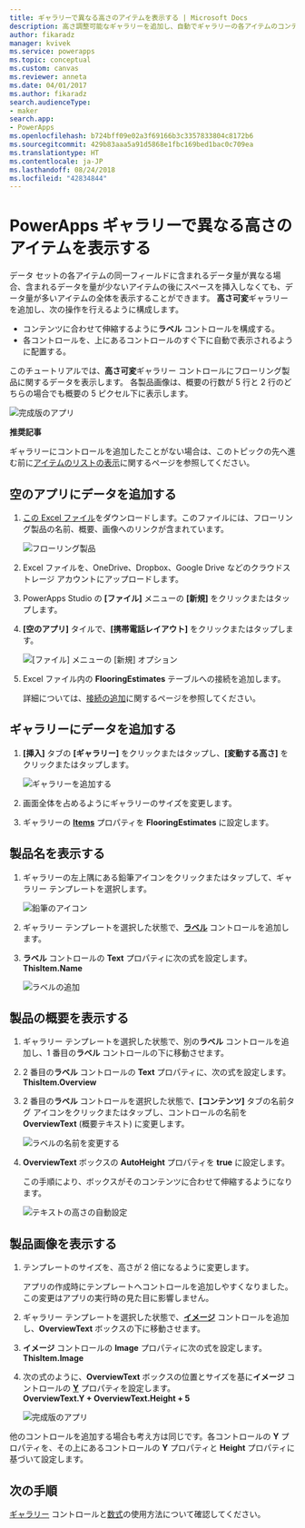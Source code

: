 ```yaml
---
title: ギャラリーで異なる高さのアイテムを表示する | Microsoft Docs
description: 高さ調整可能なギャラリーを追加し、自動でギャラリーの各アイテムのコンテンツの分量に合わせるように構成する
author: fikaradz
manager: kvivek
ms.service: powerapps
ms.topic: conceptual
ms.custom: canvas
ms.reviewer: anneta
ms.date: 04/01/2017
ms.author: fikaradz
search.audienceType:
- maker
search.app:
- PowerApps
ms.openlocfilehash: b724bff09e02a3f69166b3c3357833804c8172b6
ms.sourcegitcommit: 429b83aaa5a91d5868e1fbc169bed1bac0c709ea
ms.translationtype: HT
ms.contentlocale: ja-JP
ms.lasthandoff: 08/24/2018
ms.locfileid: "42834844"
---
```

# <a name="show-items-of-different-heights-in-a-powerapps-gallery"></a>PowerApps ギャラリーで異なる高さのアイテムを表示する
データ セットの各アイテムの同一フィールドに含まれるデータ量が異なる場合、含まれるデータを量が少ないアイテムの後にスペースを挿入しなくても、データ量が多いアイテムの全体を表示することができます。 **高さ可変**ギャラリーを追加し、次の操作を行えるように構成します。

* コンテンツに合わせて伸縮するように**ラベル** コントロールを構成する。
* 各コントロールを、上にあるコントロールのすぐ下に自動で表示されるように配置する。

このチュートリアルでは、**高さ可変**ギャラリー コントロールにフローリング製品に関するデータを表示します。 各製品画像は、概要の行数が 5 行と 2 行のどちらの場合でも概要の 5 ピクセル下に表示します。

![完成版のアプリ](./media/gallery-dynamic-sizing/dynamic-app.png)

**推奨記事**

ギャラリーにコントロールを追加したことがない場合は、このトピックの先へ進む前に[アイテムのリストの表示](add-gallery.md)に関するページを参照してください。

## <a name="add-data-to-a-blank-app"></a>空のアプリにデータを追加する
1. [この Excel ファイル](https://az787822.vo.msecnd.net/documentation/get-started-from-data/FlooringEstimates.xlsx)をダウンロードします。このファイルには、フローリング製品の名前、概要、画像へのリンクが含まれています。

    ![フローリング製品](./media/gallery-dynamic-sizing/flooring-products.png)

2. Excel ファイルを、OneDrive、Dropbox、Google Drive などのクラウドストレージ アカウントにアップロードします。

3. PowerApps Studio の **[ファイル]** メニューの **[新規]** をクリックまたはタップします。

4. **[空のアプリ]** タイルで、**[携帯電話レイアウト]** をクリックまたはタップします。

    ![[ファイル] メニューの [新規] オプション](./media/gallery-dynamic-sizing/blank-app.png)

5. Excel ファイル内の **FlooringEstimates** テーブルへの接続を追加します。

    詳細については、[接続の追加](add-data-connection.md)に関するページを参照してください。

## <a name="add-data-to-a-gallery"></a>ギャラリーにデータを追加する
1. **[挿入]** タブの **[ギャラリー]** をクリックまたはタップし、**[変動する高さ]** をクリックまたはタップします。

    ![ギャラリーを追加する](./media/gallery-dynamic-sizing/add-flexible.png)
2. 画面全体を占めるようにギャラリーのサイズを変更します。

3. ギャラリーの **[Items](controls/properties-core.md)** プロパティを **FlooringEstimates** に設定します。

## <a name="show-the-product-names"></a>製品名を表示する
1. ギャラリーの左上隅にある鉛筆アイコンをクリックまたはタップして、ギャラリー テンプレートを選択します。

    ![鉛筆のアイコン](./media/gallery-dynamic-sizing/edit-template.png)

2. ギャラリー テンプレートを選択した状態で、**[ラベル](controls/control-text-box.md)** コントロールを追加します。

3. **ラベル** コントロールの **Text** プロパティに次の式を設定します。<br>
   **ThisItem.Name**

    ![ラベルの追加](./media/gallery-dynamic-sizing/add-text-box.png)

## <a name="show-the-product-overviews"></a>製品の概要を表示する
1. ギャラリー テンプレートを選択した状態で、別の**ラベル** コントロールを追加し、1 番目の**ラベル** コントロールの下に移動させます。  

2. 2 番目の**ラベル** コントロールの **Text** プロパティに、次の式を設定します。<br> **ThisItem.Overview**

3. 2 番目の**ラベル** コントロールを選択した状態で、**[コンテンツ]** タブの名前タグ アイコンをクリックまたはタップし、コントロールの名前を **OverviewText** (概要テキスト) に変更します。

    ![ラベルの名前を変更する](./media/gallery-dynamic-sizing/rename-text-box.png)

4. **OverviewText** ボックスの **AutoHeight** プロパティを **true** に設定します。

    この手順により、ボックスがそのコンテンツに合わせて伸縮するようになります。

      ![テキストの高さの自動設定](./media/gallery-dynamic-sizing/autoheight-text.png)

## <a name="show-the-product-images"></a>製品画像を表示する
1. テンプレートのサイズを、高さが 2 倍になるように変更します。

    アプリの作成時にテンプレートへコントロールを追加しやすくなりました。この変更はアプリの実行時の見た目に影響しません。

2. ギャラリー テンプレートを選択した状態で、**[イメージ](controls/control-image.md)** コントロールを追加し、**OverviewText** ボックスの下に移動させます。

3. **イメージ** コントロールの **Image** プロパティに次の式を設定します。<br>
    **ThisItem.Image**

4. 次の式のように、**OverviewText** ボックスの位置とサイズを基に**イメージ** コントロールの **[Y](controls/properties-core.md)** プロパティを設定します。
   <br>**OverviewText.Y + OverviewText.Height + 5**

    ![完成版のアプリ](./media/gallery-dynamic-sizing/final-app.png)

他のコントロールを追加する場合も考え方は同じです。各コントロールの **Y** プロパティを、その上にあるコントロールの **Y** プロパティと **Height** プロパティに基づいて設定します。

## <a name="next-steps"></a>次の手順
[ギャラリー](working-with-forms.md) コントロールと[数式](working-with-formulas.md)の使用方法について確認してください。
